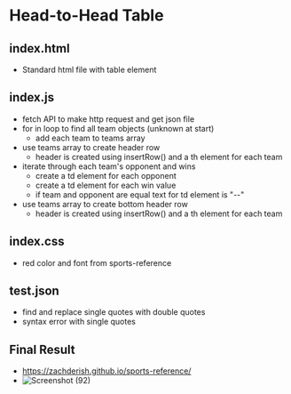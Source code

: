 # Head-to-Head Table

## index.html
- Standard html file with table element

## index.js
- fetch API to make http request and get json file
- for in loop to find all team objects (unknown at start)
  - add each team to teams array
- use teams array to create header row
  - header is created using insertRow() and a th element for each team
- iterate through each team's opponent and wins
  - create a td element for each opponent
  - create a td element for each win value
  - if team and opponent are equal text for td element is "--"
- use teams array to create bottom header row
  - header is created using insertRow() and a th element for each team

## index.css
- red color and font from sports-reference

## test.json
- find and replace single quotes with double quotes
- syntax error with single quotes

## Final Result
- https://zachderish.github.io/sports-reference/
- ![Screenshot (92)](https://user-images.githubusercontent.com/29740457/213751819-adb6bcc0-c6d8-435e-9a71-7e9624121967.png)


